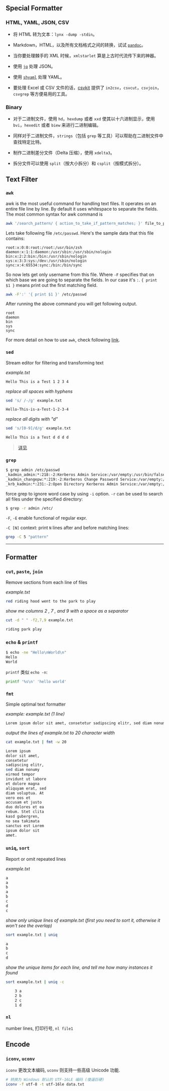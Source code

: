 ## Special Formatter

### HTML, YAML, JSON, CSV

- 将 HTML 转为文本：`lynx -dump -stdin`。

- Markdown，HTML，以及所有文档格式之间的转换，试试 [`pandoc`](http://pandoc.org/)。

- 当你要处理棘手的 XML 时候，`xmlstarlet` 算是上古时代流传下来的神器。

- 使用 [`jq`](http://stedolan.github.io/jq/) 处理 JSON。

- 使用 [`shyaml`](https://github.com/0k/shyaml) 处理 YAML。

- 要处理 Excel 或 CSV 文件的话，[csvkit](https://github.com/onyxfish/csvkit) 提供了 `in2csv`，`csvcut`，`csvjoin`，`csvgrep` 等方便易用的工具。

### Binary

- 对于二进制文件，使用 `hd`，`hexdump` 或者 `xxd` 使其以十六进制显示，使用 `bvi`，`hexedit` 或者 `biew` 来进行二进制编辑。

- 同样对于二进制文件，`strings`（包括 `grep` 等工具）可以帮助在二进制文件中查找特定比特。

- 制作二进制差分文件（Delta 压缩），使用 `xdelta3`。

- 拆分文件可以使用 `split`（按大小拆分）和 `csplit`（按模式拆分）。

## Text Filter

### `awk`

awk is the most useful command for handling text files. It operates on an entire file line by line. By default it uses whitespace to separate the fields. The most common syntax for awk command is

```bash
awk '/search_pattern/ { action_to_take_if_pattern_matches; }' file_to_parse
```

Lets take following file `/etc/passwd`. Here's the sample data that this file contains:

```
root:x:0:0:root:/root:/usr/bin/zsh
daemon:x:1:1:daemon:/usr/sbin:/usr/sbin/nologin
bin:x:2:2:bin:/bin:/usr/sbin/nologin
sys:x:3:3:sys:/dev:/usr/sbin/nologin
sync:x:4:65534:sync:/bin:/bin/sync
```

So now lets get only username from this file. Where `-F` specifies that on which base we are going to separate the fields. In our case it's `:`. `{ print $1 }` means print out the first matching field.

```bash
awk -F':' '{ print $1 }' /etc/passwd
```

After running the above command you will get following output.

```
root
daemon
bin
sys
sync
```

For more detail on how to use `awk`, check following [link](https://www.cyberciti.biz/faq/bash-scripting-using-awk).

### `sed`

Stream editor for filtering and transforming text

*example.txt*

```bash
Hello This is a Test 1 2 3 4
```

*replace all spaces with hyphens*

```bash
sed 's/ /-/g' example.txt
```

```bash
Hello-This-is-a-Test-1-2-3-4
```

*replace all digits with "d"*

```bash
sed 's/[0-9]/d/g' example.txt
```

```bash
Hello This is a Test d d d d
```
 
 > [详见](https://www.cnblogs.com/liwei0526vip/p/5644163.html)

### `grep`

```bash
$ grep admin /etc/passwd
_kadmin_admin:*:218:-2:Kerberos Admin Service:/var/empty:/usr/bin/false
_kadmin_changepw:*:219:-2:Kerberos Change Password Service:/var/empty:/usr/bin/false
_krb_kadmin:*:231:-2:Open Directory Kerberos Admin Service:/var/empty:/usr/bin/false
```

force grep to ignore word case by using `-i` option. `-r` can be used to search all files under the specified directory:

```bash
$ grep -r admin /etc/
```

`-F`, `-E` enable functional of regular expr.

`-C [N]` context: print `N` lines after and before matching lines:
```bash
grep -C 5 "pattern"
```

***

## Formatter

### `cut`, `paste`, `join`

Remove sections from each line of files

*example.txt*

```bash
red riding hood went to the park to play
```

*show me columns 2 , 7 , and 9 with a space as a separator*

```bash
cut -d " " -f2,7,9 example.txt
```

```bash
riding park play
```

### `echo` & `printf`

```sh
$ echo -ne "Hello\nWorld\n"
Hello
World
```

`printf` 类似 `echo -n`:

```sh
printf '%s\n' 'hello world'
```

### `fmt`

Simple optimal text formatter

*example: example.txt (1 line)*

```bash
Lorem ipsum dolor sit amet, consetetur sadipscing elitr, sed diam nonumy eirmod tempor invidunt ut labore et dolore magna aliquyam erat, sed diam voluptua. At vero eos et accusam et justo duo dolores et ea rebum. Stet clita kasd gubergren, no sea takimata sanctus est Lorem ipsum dolor sit amet.
```

*output the lines of example.txt to 20 character width*

```bash
cat example.txt | fmt -w 20
```

```bash
Lorem ipsum
dolor sit amet,
consetetur
sadipscing elitr,
sed diam nonumy
eirmod tempor
invidunt ut labore
et dolore magna
aliquyam erat, sed
diam voluptua. At
vero eos et
accusam et justo
duo dolores et ea
rebum. Stet clita
kasd gubergren,
no sea takimata
sanctus est Lorem
ipsum dolor sit
amet.
```

### `uniq`, `sort`

Report or omit repeated lines

*example.txt*

```bash
a
a
b
a
b
c
d
c
```

*show only unique lines of example.txt (first you need to sort it, otherwise it won't see the overlap)*

```bash
sort example.txt | uniq
```

```bash
a
b
c
d
```

*show the unique items for each line, and tell me how many instances it found*

```bash
sort example.txt | uniq -c
```

```bash
    3 a
    2 b
    2 c
    1 d
```

### `nl`

number lines, 打印行号, `nl file1`

## Encode

### `iconv`, `uconv`

`iconv` 更改文本编码, `uconv` 则支持一些高级 Unicode 功能.

```sh
# 转换为 Windows 默认的 UTF-16LE 编码 (傻逼巨硬)
iconv -f utf-8 -t utf-16le data.txt
```
